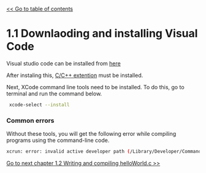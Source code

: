 [<< Go to table of contents](../readme.md)
# 1.1 Downlaoding and installing Visual Code

Visual studio code can be installed from [here](https://code.visualstudio.com/Download)

After instaling this, [C/C++ extention](https://marketplace.visualstudio.com/items?itemName=ms-vscode.cpptools) must be installed.

Next, XCode command line tools need to be installed. To do this, go to terminal and run the command below.

```sh
 xcode-select --install
 ```





















### Common errors
 
 Without these tools, you will get the following error while compiling programs using the command-line code.
 
 ```sh
 xcrun: error: invalid active developer path (/Library/Developer/CommandLineTools), missing xcrun at: /Library/Developer/CommandLineTools/usr/bin/xcrun
```
[Go to next chapter 1.2 Writing and compiling helloWorld.c >>](1-2-writing-and-compiling-helloWorld.c)
